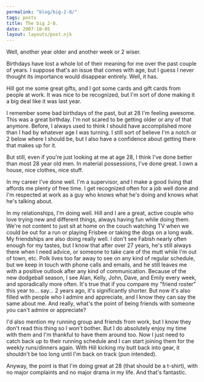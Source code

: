 ```yaml
---
permalink: "blog/big-2-8/"
tags: posts
title: The big 2-8.
date: 2007-10-05
layout: layouts/post.njk
---
```


Well, another year older and another week or 2 wiser.

Birthdays have lost a whole lot of their meaning for me over the past couple of years. I suppose that's an issue that comes with age, but I guess I never thought its importance would disappear entirely. Well, it has. 

Hill got me some great gifts, and I got some cards and gift cards from people at work. It was nice to be recognized, but I'm sort of done making it a big deal like it was last year.

I remember some bad birthdays of the past, but at 28 I'm feeling awesome. This was a great birthday. I'm not scared to be getting older or any of that anymore. Before, I always used to think I should have accomplished more than I had by whatever age I was turning. I still sort of believe I'm a notch or 2 below where I should be, but I also have a confidence about getting there that makes up for it. 

But still, even if you're just looking at me at age 28, I think I've done better than most 28 year old men. In material possessions, I've done great. I own a house, nice clothes, nice stuff.

In my career I've done well. I'm a supervisor, and I make a good living that affords me plenty of free time. I get recognized often for a job well done and I'm respected at work as a guy who knows what he's doing and knows what he's talking about.

In my relationships, I'm doing well. Hill and I are a great, active couple who love trying new and different things, always having fun while doing them. We're not content to just sit at home on the couch watching TV when we could be out for a run or playing Frisbee or taking the dogs on a long walk. My friendships are also doing really well. I don't see Fabish nearly often enough for my tastes, but I know that after over 27 years, he's still always there when I need advice, or someone to take care of the mutt while I'm out of town, etc. Polk lives too far away to see on any kind of regular schedule, but we keep in touch with phone calls and emails, and he still leaves me with a positive outlook after any kind of communication. Because of the new dodgeball season, I see Alan, Kelly, John, Dave, and Emily every week, and sporadically more often. It's true that if you compare my "friend roster" this year to... say... 2 years ago, it's significantly shorter. But now it's also filled with people who I admire and appreciate, and I know they can say the same about me. And really, what's the point of being friends with someone you can't admire or appreciate? 

I'd also mention my running group and friends from work, but I know they don't read this thing so I won't bother. But I do absolutely enjoy my time with them and I'm thankful to have them around too. Now I just need to catch back up to their running schedule and I can start joining them for the weekly runs/dinners again. With Hill kicking my butt back into gear, it shouldn't be too long until I'm back on track (pun intended). 

Anyway, the point is that I'm doing great at 28 (that should be a t-shirt), with no major complaints and no major drama in my life. And that's fantastic.